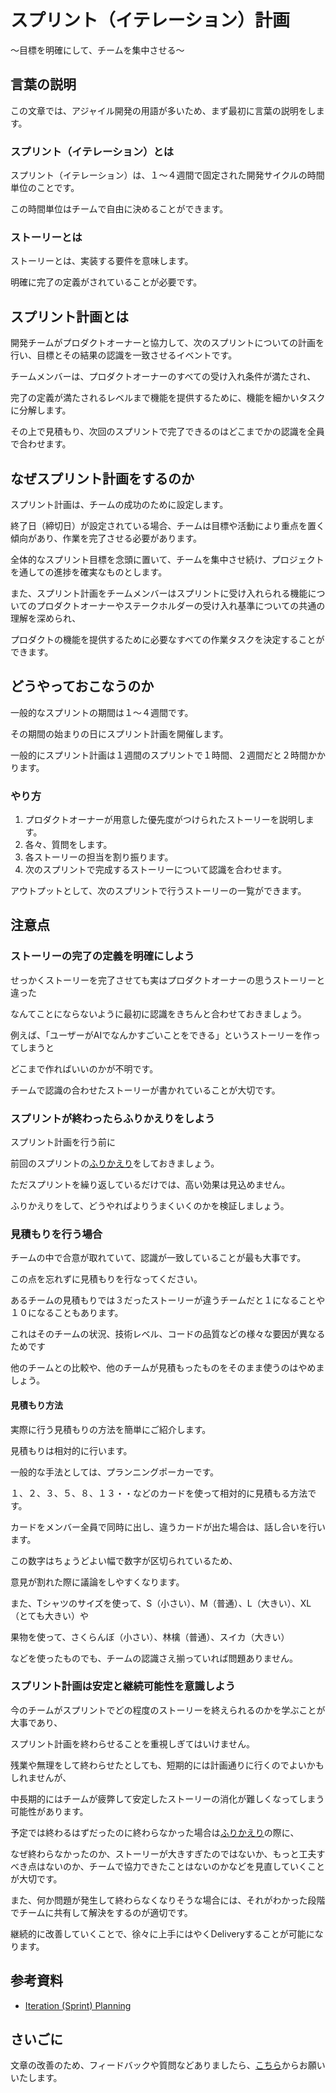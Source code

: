 # スプリント（イテレーション）計画

〜目標を明確にして、チームを集中させる〜

## 言葉の説明

この文章では、アジャイル開発の用語が多いため、まず最初に言葉の説明をします。

### スプリント（イテレーション）とは

スプリント（イテレーション）は、１〜４週間で固定された開発サイクルの時間単位のことです。

この時間単位はチームで自由に決めることができます。

### ストーリーとは

ストーリーとは、実装する要件を意味します。

明確に完了の定義がされていることが必要です。

## スプリント計画とは

開発チームがプロダクトオーナーと協力して、次のスプリントについての計画を行い、目標とその結果の認識を一致させるイベントです。

チームメンバーは、プロダクトオーナーのすべての受け入れ条件が満たされ、

完了の定義が満たされるレベルまで機能を提供するために、機能を細かいタスクに分解します。

その上で見積もり、次回のスプリントで完了できるのはどこまでかの認識を全員で合わせます。

## なぜスプリント計画をするのか

スプリント計画は、チームの成功のために設定します。

終了日（締切日）が設定されている場合、チームは目標や活動により重点を置く傾向があり、作業を完了させる必要があります。

全体的なスプリント目標を念頭に置いて、チームを集中させ続け、プロジェクトを通しての進捗を確実なものとします。

また、スプリント計画をチームメンバーはスプリントに受け入れられる機能についてのプロダクトオーナーやステークホルダーの受け入れ基準についての共通の理解を深められ、

プロダクトの機能を提供するために必要なすべての作業タスクを決定することができます。

## どうやっておこなうのか

一般的なスプリントの期間は１〜４週間です。

その期間の始まりの日にスプリント計画を開催します。

一般的にスプリント計画は１週間のスプリントで１時間、２週間だと２時間かかります。

### やり方

1. プロダクトオーナーが用意した優先度がつけられたストーリーを説明します。
2. 各々、質問をします。
3. 各ストーリーの担当を割り振ります。
4. 次のスプリントで完成するストーリーについて認識を合わせます。

アウトプットとして、次のスプリントで行うストーリーの一覧ができます。

## 注意点

### ストーリーの完了の定義を明確にしよう

せっかくストーリーを完了させても実はプロダクトオーナーの思うストーリーと違った

なんてことにならないように最初に認識をきちんと合わせておきましょう。

例えば、「ユーザーがAIでなんかすごいことをできる」というストーリーを作ってしまうと

どこまで作ればいいのかが不明です。

チームで認識の合わせたストーリーが書かれていることが大切です。

### スプリントが終わったらふりかえりをしよう

スプリント計画を行う前に

前回のスプリントの[ふりかえり](/practices/retrospectives)をしておきましょう。

ただスプリントを繰り返しているだけでは、高い効果は見込めません。

ふりかえりをして、どうやればよりうまくいくのかを検証しましょう。

### 見積もりを行う場合

チームの中で合意が取れていて、認識が一致していることが最も大事です。

この点を忘れずに見積もりを行なってください。

あるチームの見積もりでは３だったストーリーが違うチームだと１になることや１０になることもあります。

これはそのチームの状況、技術レベル、コードの品質などの様々な要因が異なるためです

他のチームとの比較や、他のチームが見積もったものをそのまま使うのはやめましょう。

#### 見積もり方法

実際に行う見積もりの方法を簡単にご紹介します。

見積もりは相対的に行います。

一般的な手法としては、プランニングポーカーです。

１、２、３、５、８、１３・・などのカードを使って相対的に見積もる方法です。

カードをメンバー全員で同時に出し、違うカードが出た場合は、話し合いを行います。

この数字はちょうどよい幅で数字が区切られているため、

意見が割れた際に議論をしやすくなります。

また、Tシャツのサイズを使って、S（小さい）、M（普通）、L（大きい）、XL（とても大きい）や

果物を使って、さくらんぼ（小さい）、林檎（普通）、スイカ（大きい）

などを使ったものでも、チームの認識さえ揃っていれば問題ありません。

### スプリント計画は安定と継続可能性を意識しよう

今のチームがスプリントでどの程度のストーリーを終えられるのかを学ぶことが大事であり、

スプリント計画を終わらせることを重視しぎてはいけません。

残業や無理をして終わらせたとしても、短期的には計画通りに行くのでよいかもしれませんが、

中長期的にはチームが疲弊して安定したストーリーの消化が難しくなってしまう可能性があります。

予定では終わるはずだったのに終わらなかった場合は[ふりかえり](/practices/retrospectives)の際に、

なぜ終わらなかったのか、ストーリーが大きすぎたのではないか、もっと工夫すべき点はないのか、チームで協力できたことはないのかなどを見直していくことが大切です。

また、何か問題が発生して終わらなくなりそうな場合には、それがわかった段階でチームに共有して解決をするのが適切です。

継続的に改善していくことで、徐々に上手にはやくDeliveryすることが可能になります。

## 参考資料

* [Iteration (Sprint) Planning](https://openpracticelibrary.com/practice/iteration-planning/)

## さいごに

文章の改善のため、フィードバックや質問などありましたら、[こちら](https://forms.gle/TKUJ2Gs9EoH2jQvp7)からお願いいたします。

